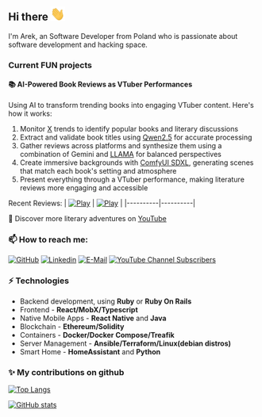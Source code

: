 ## Hi there <img src="assets/Hi.gif" width="29px">

I'm Arek, an Software Developer from Poland who is passionate about software development and hacking space.

### Current FUN projects

#### 📚 AI-Powered Book Reviews as VTuber Performances

Using AI to transform trending books into engaging VTuber content. Here's how it works:

1. Monitor [X](https://x.com) trends to identify popular books and literary discussions
2. Extract and validate book titles using [Qwen2.5](https://ollama.com/library/qwen2.5:0.5b) for accurate processing
3. Gather reviews across platforms and synthesize them using a combination of Gemini and [LLAMA](https://ollama.com/library/llama3.3) for balanced perspectives
4. Create immersive backgrounds with [ComfyUI SDXL](https://github.com/comfyanonymous/ComfyUI), generating scenes that match each book's setting and atmosphere
5. Present everything through a VTuber performance, making literature reviews more engaging and accessible

Recent Reviews:
| [![Play](assets/gamgam.jpg)](https://www.youtube.com/shorts/hGD2Q4Ef4QM) | [![Play](assets/echopraxia.jpg)](https://www.youtube.com/shorts/nzNpeRrTqr4) |
|----------|----------|

🎥 Discover more literary adventures on [YouTube](https://www.youtube.com/@BelleArctique/shorts)

### 📫 How to reach me:

[![GitHub](https://img.shields.io/github/followers/macbury?label=follow&style=social)](https://github.com/macbury)
[![Linkedin](https://img.shields.io/badge/-ArkadiuszBuras-blue?style=flat-square&logo=Linkedin&logoColor=white&link=https://www.linkedin.com/in/arkadiusz-buras-83041810/)](https://www.linkedin.com/in/arkadiusz-buras-83041810/)
[![E-Mail](https://img.shields.io/badge/Gmail-c14438?style=flat-square&logo=Gmail&logoColor=white&link=mailto:me@macbury.ninja)](mailto:me@macbury.ninja)
[![YouTube Channel Subscribers](https://img.shields.io/youtube/channel/subscribers/UC_Kisz4ua1D2zVrFfPy2aAA?label=YouTube&style=flat-square)](https://www.youtube.com/c/ArkadiuszBuras/featured)

### ⚡ Technologies

- Backend development, using **Ruby** or **Ruby On Rails**
- Frontend - **React/MobX/Typescript**
- Native Mobile Apps - **React Native** and **Java**
- Blockchain - **Ethereum/Solidity**
- Containers - **Docker/Docker Compose/Treafik**
- Server Management - **Ansible/Terraform/Linux(debian distros)**
- Smart Home - **HomeAssistant** and **Python**

### ✨ My contributions on github

[![Top Langs](https://github-readme-stats.vercel.app/api/top-langs/?username=macbury&layout=compact&theme=dark)](https://github.com/macbury/github-readme-stats)

[![GitHub stats](https://github-readme-stats.vercel.app/api?username=macbury&count_private=true&show_icons=true&theme=dark)](https://github.com/macbury/github-readme-stats)

